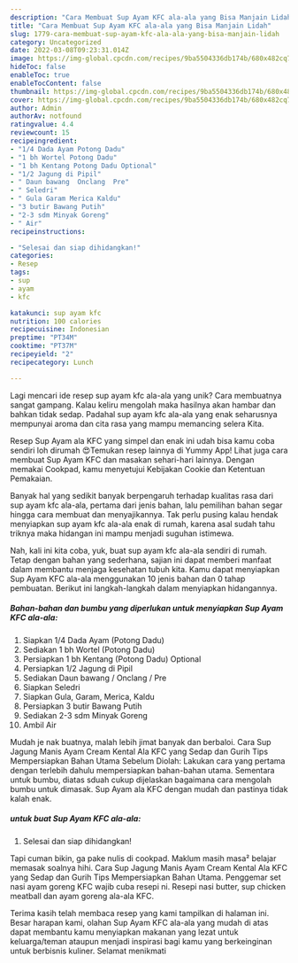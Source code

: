 ```yaml
---
description: "Cara Membuat Sup Ayam KFC ala-ala yang Bisa Manjain Lidah"
title: "Cara Membuat Sup Ayam KFC ala-ala yang Bisa Manjain Lidah"
slug: 1779-cara-membuat-sup-ayam-kfc-ala-ala-yang-bisa-manjain-lidah
category: Uncategorized
date: 2022-03-08T09:23:31.014Z
image: https://img-global.cpcdn.com/recipes/9ba5504336db174b/680x482cq70/sup-ayam-kfc-ala-ala-foto-resep-utama.jpg
hideToc: false
enableToc: true
enableTocContent: false
thumbnail: https://img-global.cpcdn.com/recipes/9ba5504336db174b/680x482cq70/sup-ayam-kfc-ala-ala-foto-resep-utama.jpg
cover: https://img-global.cpcdn.com/recipes/9ba5504336db174b/680x482cq70/sup-ayam-kfc-ala-ala-foto-resep-utama.jpg
author: Admin
authorAv: notfound
ratingvalue: 4.4
reviewcount: 15
recipeingredient:
- "1/4 Dada Ayam Potong Dadu"
- "1 bh Wortel Potong Dadu"
- "1 bh Kentang Potong Dadu Optional"
- "1/2 Jagung di Pipil"
- " Daun bawang  Onclang  Pre"
- " Seledri"
- " Gula Garam Merica Kaldu"
- "3 butir Bawang Putih"
- "2-3 sdm Minyak Goreng"
- " Air"
recipeinstructions:

- "Selesai dan siap dihidangkan!"
categories:
- Resep
tags:
- sup
- ayam
- kfc

katakunci: sup ayam kfc 
nutrition: 100 calories
recipecuisine: Indonesian
preptime: "PT34M"
cooktime: "PT37M"
recipeyield: "2"
recipecategory: Lunch

---
```





Lagi mencari ide resep sup ayam kfc ala-ala yang unik? Cara membuatnya sangat gampang. Kalau keliru mengolah maka hasilnya akan hambar dan bahkan tidak sedap. Padahal sup ayam kfc ala-ala yang enak seharusnya mempunyai aroma dan cita rasa yang mampu memancing selera Kita.





Resep Sup Ayam ala KFC yang simpel dan enak ini udah bisa kamu coba sendiri loh dirumah 😍Temukan resep lainnya di Yummy App! Lihat juga cara membuat Sup Ayam KFC dan masakan sehari-hari lainnya. Dengan memakai Cookpad, kamu menyetujui Kebijakan Cookie dan Ketentuan Pemakaian.

Banyak hal yang sedikit banyak berpengaruh terhadap kualitas rasa dari sup ayam kfc ala-ala, pertama dari jenis bahan, lalu pemilihan bahan segar hingga cara membuat dan menyajikannya. Tak perlu pusing kalau hendak menyiapkan sup ayam kfc ala-ala enak di rumah, karena asal sudah tahu triknya maka hidangan ini mampu menjadi suguhan istimewa.






Nah, kali ini kita coba, yuk, buat sup ayam kfc ala-ala sendiri di rumah. Tetap dengan bahan yang sederhana, sajian ini dapat memberi manfaat dalam membantu menjaga kesehatan tubuh kita. Kamu dapat menyiapkan Sup Ayam KFC ala-ala menggunakan 10 jenis bahan dan 0 tahap pembuatan. Berikut ini langkah-langkah dalam menyiapkan hidangannya.

<!--inarticleads1-->

##### Bahan-bahan dan bumbu yang diperlukan untuk menyiapkan Sup Ayam KFC ala-ala:

1. Siapkan 1/4 Dada Ayam (Potong Dadu)
1. Sediakan 1 bh Wortel (Potong Dadu)
1. Persiapkan 1 bh Kentang (Potong Dadu) Optional
1. Persiapkan 1/2 Jagung di Pipil
1. Sediakan  Daun bawang / Onclang / Pre
1. Siapkan  Seledri
1. Siapkan  Gula, Garam, Merica, Kaldu
1. Persiapkan 3 butir Bawang Putih
1. Sediakan 2-3 sdm Minyak Goreng
1. Ambil  Air


Mudah je nak buatnya, malah lebih jimat banyak dan berbaloi. Cara Sup Jagung Manis Ayam Cream Kental Ala KFC yang Sedap dan Gurih Tips Mempersiapkan Bahan Utama Sebelum Diolah: Lakukan cara yang pertama dengan terlebih dahulu mempersiapkan bahan-bahan utama. Sementara untuk bumbu, diatas sduah cukup dijelaskan bagaimana cara mengolah bumbu untuk dimasak. Sup Ayam ala KFC dengan mudah dan pastinya tidak kalah enak. 

<!--inarticleads2-->

#####  untuk buat Sup Ayam KFC ala-ala:


1. Selesai dan siap dihidangkan!

Tapi cuman bikin, ga pake nulis di cookpad. Maklum masih masa² belajar memasak soalnya hihi. Cara Sup Jagung Manis Ayam Cream Kental Ala KFC yang Sedap dan Gurih Tips Mempersiapkan Bahan Utama. Penggemar set nasi ayam goreng KFC wajib cuba resepi ni. Resepi nasi butter, sup chicken meatball dan ayam goreng ala-ala KFC. 

Terima kasih telah membaca resep yang kami tampilkan di halaman ini. Besar harapan kami, olahan Sup Ayam KFC ala-ala yang mudah di atas dapat membantu kamu menyiapkan makanan yang lezat untuk keluarga/teman ataupun menjadi inspirasi bagi kamu yang berkeinginan untuk berbisnis kuliner. Selamat menikmati
